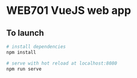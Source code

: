 # WEB701 VueJS web app 
## To launch

``` bash
# install dependencies
npm install

# serve with hot reload at localhost:8080
npm run serve
```

